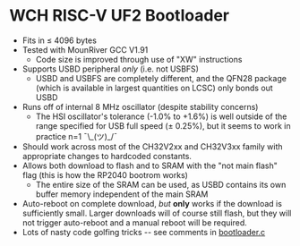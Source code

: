 # WCH RISC-V UF2 Bootloader

- Fits in $\leq$ 4096 bytes
- Tested with MounRiver GCC V1.91
    - Code size is improved through use of "XW" instructions
- Supports USBD peripheral *only* (i.e. not USBFS)
    - USBD and USBFS are completely different, and the QFN28 package (which is available in largest quantities on LCSC) only bonds out USBD
- Runs off of internal 8 MHz oscillator (despite stability concerns)
    - The HSI oscillator's tolerance (-1.0% to +1.6%) is well outside of the range specified for USB full speed ($\pm$ 0.25%), but it seems to work in practice n=1 ¯\\\_(ツ)\_/¯
- Should work across most of the CH32V2xx and CH32V3xx family with appropriate changes to hardcoded constants.
- Allows both download to flash and to SRAM with the "not main flash" flag (this is how the RP2040 bootrom works)
    - The entire size of the SRAM can be used, as USBD contains its own buffer memory independent of the main SRAM
- Auto-reboot on complete download, _but_ **only** works if the download is sufficiently small. Larger downloads will of course still flash, but they will not trigger auto-reboot and a manual reboot will be required.
- Lots of nasty code golfing tricks -- see comments in [bootloader.c](bootloader.c)